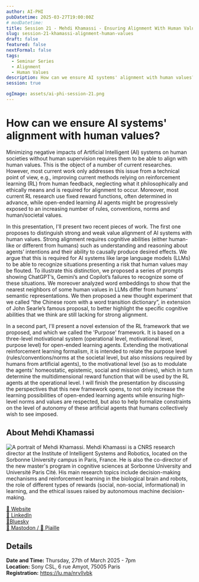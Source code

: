 ```yaml
---
author: AI-PHI
pubDatetime: 2025-03-27T19:00:00Z
# modDatetime:
title: Session 21 - Mehdi Khamassi - Ensuring Alignment With Human Values
slug: session-21-khamassi-alignment-human-values
draft: false
featured: false
nextFormal: false
tags:
  - Seminar Series
  - Alignment
  - Human Values
description: How can we ensure AI systems' alignment with human values?
session: true

ogImage: assets/ai-phi-session-21.png
---
```


# How can we ensure AI systems' alignment with human values?

Minimizing negative impacts of Artificial Intelligent (AI) systems on human societies without human supervision requires them to be able to align with human values. This is the object of a number of current researches. However, most current work only addresses this issue from a technical point of view, e.g., improving current methods relying on reinforcement learning (RL) from human feedback, neglecting what it philosophically and ethically means and is required for alignment to occur. Moreover, most current RL research use fixed reward functions, often determined in advance, while open-ended learning AI agents might be progressively exposed to an increasing number of rules, conventions, norms and human/societal values.

In this presentation, I'll present two recent pieces of work. The first one proposes to distinguish strong and weak value alignment of AI systems with human values. Strong alignment requires cognitive abilities (either human-like or different from humans) such as understanding and reasoning about agents’ intentions and their ability to causally produce desired effects. We argue that this is required for AI systems like large language models (LLMs) to be able to recognize situations presenting a risk that human values may be flouted. To illustrate this distinction, we proposed a series of prompts showing ChatGPT’s, Gemini’s and Copilot’s failures to recognize some of these situations. We moreover analyzed word embeddings to show that the nearest neighbors of some human values in LLMs differ from humans’ semantic representations. We then proposed a new thought experiment that we called “the Chinese room with a word transition dictionary”, in extension of John Searle’s famous proposal, to better highlight the specific cognitive abilities that we think are still lacking for strong alignment.

In a second part, I'll present a novel extension of the RL framework that we proposed, and which we called the 'Purpose' framework. It is based on a three-level motivational system (operational level, motivational level, purpose level) for open-ended learning agents. Extending the motivational reinforcement learning formalism, it is intended to relate the purpose level (rules/conventions/norms at the societal level, but also missions required by humans from artificial agents), to the motivational level (so as to modulate the agents' homeostatic, epistemic, social and mission drives), which in turn determine the multidimensional reward function that will be used by the RL agents at the operational level. I will finish the presentation by discussing the perspectives that this new framework opens, to not only increase the learning possibilities of open-ended learning agents while ensuring high-level norms and values are respected, but also to help formalize constraints on the level of autonomy of these artificial agents that humans collectively wish to see imposed.

## About Mehdi Khamassi

<img src="/assets/Mehdi-Khamassi-small.JPG" alt="A portrait of Mehdi Khamassi." />
Mehdi Khamassi is a CNRS research director at the Institute of Intelligent Systems and Robotics, located on the Sorbonne University campus in Paris, France. He is also the co-director of the new master's program in cognitive sciences at Sorbonne University and Université Paris Cité. His main research topics include decision-making mechanisms and reinforcement learning in the biological brain and robots, the role of different types of rewards (social, non-social, informational) in learning, and the ethical issues raised by autonomous machine decision-making.

[🔗 Website](https://pages2.isir.upmc.fr/mkhamassi/)  
[💼 LinkedIn](https://www.linkedin.com/in/khamassi/)  
[🦋Bluesky](https://bsky.app/profile/khamascience.bsky.social)  
[🐘 Mastodon / 🐥 Piaille](https://piaille.fr/@mehdikhamassi)

## Details

**Date and Time:** Thursday, 27th of March 2025 - 7pm  
**Location:** Sony CSL, 6 rue Amyot, 75005 Paris  
**Registration:** https://lu.ma/nrvllvbk
